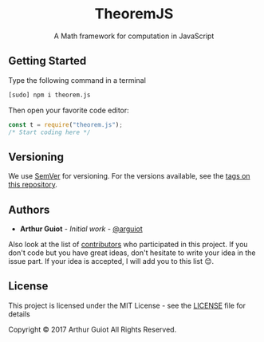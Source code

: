 <div align="center">
<h1>TheoremJS</h1>
A Math framework for computation in JavaScript
</div>

## Getting Started
Type the following command in a terminal
```bash
[sudo] npm i theorem.js
```
Then open your favorite code editor:
```js
const t = require("theorem.js");
/* Start coding here */
```
## Versioning

We use [SemVer](http://semver.org/) for versioning. For the versions available, see the [tags on this repository](https://github.com/arguiot/TheoremJS/tags).

## Authors

- **Arthur Guiot** - *Initial work* - [@arguiot](https://github.com/arguiot)

Also look at the list of [contributors](https://github.com/arguiot/TheoremJS/contributors) who participated in this project. If you don't code but you have great ideas, don't hesitate to write your idea in the issue part. If your idea is accepted, I will add you to this list 😊.

## License

This project is licensed under the MIT License - see the [LICENSE](LICENSE) file for details

Copyright &copy; 2017 Arthur Guiot All Rights Reserved.
